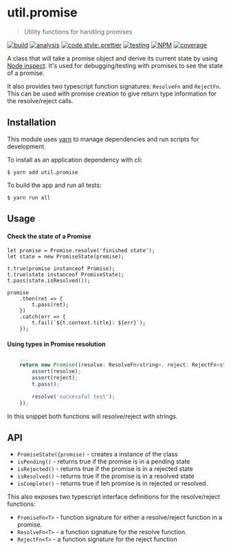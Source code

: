 # util.promise

> Utility functions for handling promises

[![build](https://travis-ci.org/jmquigley/util.promise.svg?branch=master)](https://travis-ci.org/jmquigley/util.promise)
[![analysis](https://img.shields.io/badge/analysis-tslint-9cf.svg)](https://palantir.github.io/tslint/)
[![code style: prettier](https://img.shields.io/badge/code_style-prettier-ff69b4.svg?style=flat-square)](https://github.com/prettier/prettier)
[![testing](https://img.shields.io/badge/testing-jest-blue.svg)](https://facebook.github.io/jest/)
[![NPM](https://img.shields.io/npm/v/util.promise.svg)](https://www.npmjs.com/package/util.promise)
[![coverage](https://coveralls.io/repos/github/jmquigley/util.promise/badge.svg?branch=master)](https://coveralls.io/github/jmquigley/util.promise?branch=master)

A class that will take a promise object and derive its current state
by using [Node inspect](https://nodejs.org/api/util.html#util_util_inspect_object_options).  It's used for debugging/testing with promises to see the state of a promise.

It also provides two typescript function signatures: `ResolveFn` and `RejectFn`.  This can be used with promise creation to give return type information for the resolve/reject calls.


## Installation

This module uses [yarn](https://yarnpkg.com/en/) to manage dependencies and run scripts for development.

To install as an application dependency with cli:
```
$ yarn add util.promise
```

To build the app and run all tests:
```
$ yarn run all
```


## Usage

#### Check the state of a Promise
```
let promise = Promise.resolve('finished state');
let state = new PromiseState(promise);

t.true(promise instanceof Promise);
t.true(state instanceof PromiseState);
t.pass(state.isResolved());

promise
    .then(ret => {
        t.pass(ret);
    })
    .catch(err => {
        t.fail(`${t.context.title}: ${err}`);
    });
```

#### Using types in Promise resolution
```javascript
    ...
    return new Promise((resolve: ResolveFn<string>, reject: RejectFn<string>) => {
        assert(resolve);
        assert(reject);
        t.pass();

        resolve('successful test');
    });
```

In this snippet both functions will resolve/reject with strings.


## API

- `PromiseState({promise)` - creates a instance of the class
- `isPending()` - returns true if the promise is in a pending state
- `isRejected()` - returns true if the promise is in a rejected state
- `isResolved()` - returns true if the promise is in a resolved state
- `isComplete()` - returns true if teh promise is in rejected or resolved.

This also exposes two typescript interface definitions for the resolve/reject functions:

- `PromiseFn<T>` - function signature for either a resolve/reject function in a promise.
- `ResolveFn<T>` - a function signature for the resolve function.
- `RejectFn<T>` - a function signature for the reject function
